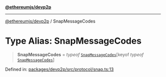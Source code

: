 [**@ethereumjs/devp2p**](../README.md)

***

[@ethereumjs/devp2p](../README.md) / SnapMessageCodes

# Type Alias: SnapMessageCodes

> **SnapMessageCodes** = *typeof* [`SnapMessageCodes`](../variables/SnapMessageCodes.md)\[keyof *typeof* [`SnapMessageCodes`](../variables/SnapMessageCodes.md)\]

Defined in: [packages/devp2p/src/protocol/snap.ts:13](https://github.com/ethereumjs/ethereumjs-monorepo/blob/master/packages/devp2p/src/protocol/snap.ts#L13)
